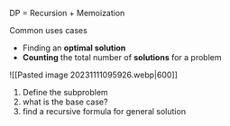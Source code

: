 
DP = Recursion + Memoization


Common uses cases
- Finding an **optimal solution**
- **Counting** the total number of **solutions** for a problem

![[Pasted image 20231111095926.webp|600]]




1. Define the subproblem
2. what is the base case?
3. find a recursive formula for general solution

